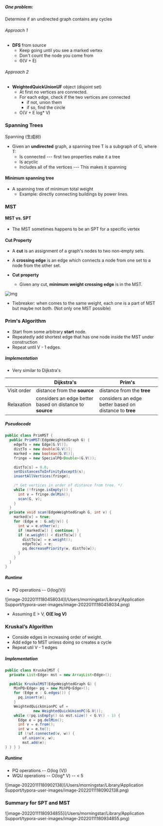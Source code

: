 ##### One problem:

Determine if an undirected graph contains any cycles

###### Approach 1

* **DFS** from source
  * Keep going until you see a marked vertex
  * Don't count the node you come from
  * Θ(V + E)

###### Approach 2

* **WeightedQuickUnionUF** object (disjoint set)
  * At first no vertices are connected.
  * For each edge, check if the two vertices are connected
    * if not, union them
    * if so, find the circle
  * O(V + E log* V)

### Spanning Trees

Spanning (生成树)

* Given an **undirected** graph, a spanning tree T is a subgraph of G, where T:
  * Is connected   --- first two properties make it a tree
  * Is acyclic
  * Includes all of the vertices --- This makes it spanning

#### Minimum spanning tree 

* A spanning tree of minimum total weight
  * Example: directly connecting buildings by power lines.



### MST

#### MST vs. SPT

* The MST sometimes happens to be an SPT for a specific vertex

#### Cut Property

* A **cut** is an assignment of a graph's nodes to two non-empty sets.
* A **crossing edge** is an edge which connects a node from one set to a node from the other set.

* **Cut property**
  * Given any cut, **minimum weight crossing edge** is in the MST.

![img](https://lh3.googleusercontent.com/ZRasI3CJOQfuGJXGqjJmnlIGFZfBf17iv48fDIdKPb2BtxGKoHFcW4VVj-iQSAXLTEwef1v_kW7M6i1nLiMgV3M-AgRXUc8VuBbwdoUEfRFUUlS7nIf3AisR9NPL48se091NI4FRb0g)

* Tiebreaker: when comes to the same weight, each one is a part of MST but maybe not both. (Not only one MST possible)

### Prim's Algorithm

* Start from some arbitrary **start** node.
* Repeatedly add shortest edge that has one node inside the MST under construction
* Repeat until V - 1 edges.

##### Implementation

* Very similar to Dijkstra's

|             | Dijkstra's                                               | Prim's                                                 |
| ----------- | -------------------------------------------------------- | ------------------------------------------------------ |
| Visit order | distance from the **source**                             | distance from the **tree**                             |
| Relaxation  | considers an edge better based on distance to **source** | considers an edge better based on distance to **tree** |

##### Pseudocode

```java
public class PrimMST {
  public PrimMST(EdgeWeightedGraph G) {
    edgeTo = new Edge[G.V()];
    distTo = new double[G.V()];
    marked = new boolean[G.V()];
    fringe = new SpecialPQ<Double>(G.V());
 
    distTo[s] = 0.0;
    setDistancesToInfinityExceptS(s);
    insertAllVertices(fringe);
 
    /* Get vertices in order of distance from tree. */
    while (!fringe.isEmpty()) {
      int v = fringe.delMin();
      scan(G, v);
    } 
  }
  private void scan(EdgeWeightedGraph G, int v) {
    marked[v] = true;
    for (Edge e : G.adj(v)) {
      int w = e.other(v);
      if (marked[w]) { continue; } 
      if (e.weight() < distTo[w]) {
        distTo[w] = e.weight();
        edgeTo[w] = e;
        pq.decreasePriority(w, distTo[w]);
      }
    }
  }
}
```

##### Runtime

* PQ operations -- O(log(V)) 

![image-20220111180458034](/Users/morningstar/Library/Application Support/typora-user-images/image-20220111180458034.png)

* Assuming E > V, **O(E log V)**

### Kruskal’s Algorithm

* Conside edges in increasing order of weight.
* Add edge to MST unless doing so creates a cycle
* Repeat util V - 1 edges

##### Implementation

```java
public class KruskalMST {
  private List<Edge> mst = new ArrayList<Edge>();
 
  public KruskalMST(EdgeWeightedGraph G) {
    MinPQ<Edge> pq = new MinPQ<Edge>();
    for (Edge e : G.edges()) {
      pq.insert(e);
    }
    WeightedQuickUnionPC uf = 
             new WeightedQuickUnionPC(G.V());
    while (!pq.isEmpty() && mst.size() < G.V() - 1) {
      Edge e = pq.delMin();
      int v = e.from();
      int w = e.to();
      if (!uf.connected(v, w)) {
        uf.union(v, w);
        mst.add(e); 
} } } }
```

##### Runtime

* PQ operations -- O(log (V))
* WQU operations -- O(log* V) -- < 5

![image-20220111180902138](/Users/morningstar/Library/Application Support/typora-user-images/image-20220111180902138.png)



### Summary for SPT and MST

![image-20220111180934855](/Users/morningstar/Library/Application Support/typora-user-images/image-20220111180934855.png)